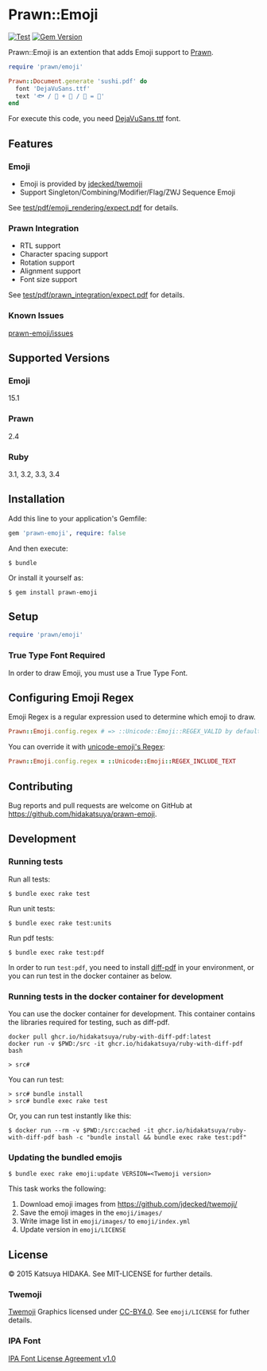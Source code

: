 # Prawn::Emoji

[![Test](https://github.com/hidakatsuya/prawn-emoji/actions/workflows/test.yml/badge.svg)](https://github.com/hidakatsuya/prawn-emoji/actions/workflows/test.yml)
[![Gem Version](https://badge.fury.io/rb/prawn-emoji.svg)](https://badge.fury.io/rb/prawn-emoji)

Prawn::Emoji is an extention that adds Emoji support to [Prawn](https://github.com/prawnpdf/prawn).

```ruby
require 'prawn/emoji'

Prawn::Document.generate 'sushi.pdf' do
  font 'DejaVuSans.ttf'
  text '🐟 / 🔪 + 🍚 / 🍾 = 🍣'
end
```

For execute this code, you need [DejaVuSans.ttf](http://sourceforge.net/projects/dejavu/) font.

## Features

### Emoji

  * Emoji is provided by [jdecked/twemoji](https://github.com/jdecked/twemoji)
  * Support Singleton/Combining/Modifier/Flag/ZWJ Sequence Emoji

See [test/pdf/emoji_rendering/expect.pdf](https://github.com/hidakatsuya/prawn-emoji/blob/main/test/pdf/emoji_rendering/expect.pdf) for details.

### Prawn Integration

  * RTL support
  * Character spacing support
  * Rotation support
  * Alignment support
  * Font size support

See [test/pdf/prawn_integration/expect.pdf](https://github.com/hidakatsuya/prawn-emoji/blob/main/test/pdf/prawn_integration/expect.pdf) for details.

### Known Issues

[prawn-emoji/issues](https://github.com/hidakatsuya/prawn-emoji/labels/known%20issue)


## Supported Versions

### Emoji

15.1

### Prawn

2.4

### Ruby

3.1, 3.2, 3.3, 3.4

## Installation

Add this line to your application's Gemfile:

```ruby
gem 'prawn-emoji', require: false
```

And then execute:

    $ bundle

Or install it yourself as:

    $ gem install prawn-emoji

## Setup

```ruby
require 'prawn/emoji'
```

### True Type Font Required

In order to draw Emoji, you must use a True Type Font.

## Configuring Emoji Regex

Emoji Regex is a regular expression used to determine which emoji to draw.

```ruby
Prawn::Emoji.config.regex # => ::Unicode::Emoji::REGEX_VALID by default
```

You can override it with [unicode-emoji's Regex](https://github.com/janlelis/unicode-emoji#regex):

```ruby
Prawn::Emoji.config.regex = ::Unicode::Emoji::REGEX_INCLUDE_TEXT
```

## Contributing

Bug reports and pull requests are welcome on GitHub at https://github.com/hidakatsuya/prawn-emoji.

## Development

### Running tests

Run all tests:

```
$ bundle exec rake test
```

Run unit tests:

```
$ bundle exec rake test:units
```

Run pdf tests:

```
$ bundle exec rake test:pdf
```

In order to run `test:pdf`, you need to install [diff-pdf](https://github.com/vslavik/diff-pdf) in your environment, or you can run test in the docker container as below.

### Running tests in the docker container for development

You can use the docker container for development. This container contains the libraries required for testing, such as diff-pdf.

```
docker pull ghcr.io/hidakatsuya/ruby-with-diff-pdf:latest
docker run -v $PWD:/src -it ghcr.io/hidakatsuya/ruby-with-diff-pdf bash

> src#
```

You can run test:

```
> src# bundle install
> src# bundle exec rake test
```

Or, you can run test instantly like this:

```
$ docker run --rm -v $PWD:/src:cached -it ghcr.io/hidakatsuya/ruby-with-diff-pdf bash -c "bundle install && bundle exec rake test:pdf"
```

### Updating the bundled emojis

```
$ bundle exec rake emoji:update VERSION=<Twemoji version>
```

This task works the following:

1. Download emoji images from https://github.com/jdecked/twemoji/
2. Save the emoji images in the `emoji/images/`
3. Write image list in `emoji/images/` to `emoji/index.yml`
4. Update version in `emoji/LICENSE`

## License

© 2015 Katsuya HIDAKA. See MIT-LICENSE for further details.

### Twemoji

[Twemoji](https://github.com/jdecked/twemoji) Graphics licensed under [CC-BY4.0](https://creativecommons.org/licenses/by/4.0/). See `emoji/LICENSE` for futher details.

### IPA Font

[IPA Font License Agreement v1.0](http://ipafont.ipa.go.jp/ipa_font_license_v1.html)
